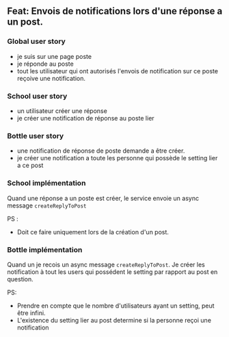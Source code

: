 ## Feat: Envois de notifications lors d'une réponse a un post.

### Global user story

- je suis sur une page poste
- je réponde au poste
- tout les utilisateur qui ont autorisés l'envois de notification sur ce poste reçoive une notification.

### School user story

- un utilisateur créer une réponse
- je créer une notification de réponse au poste lier

### Bottle user story

- une notification de réponse de poste demande a être créer.
- je créer une notification a toute les personne qui possède le setting lier a ce post

### School implémentation

Quand une réponse a un poste est créer, le service envoie un async message `createReplyToPost`

PS :
- Doit ce faire uniquement lors de la création d'un post. 

### Bottle implémentation

Quand un je recois un async message `createReplyToPost`. Je créer les notification à tout les users qui possédent le setting par rapport au post en question. 

PS: 
- Prendre en compte que le nombre d'utilisateurs ayant un setting, peut être infini.
- L'existence du setting lier au post determine si la personne reçoi une notification

